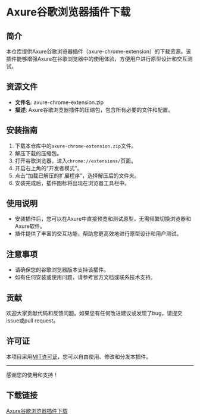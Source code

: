# Axure谷歌浏览器插件下载

## 简介
本仓库提供Axure谷歌浏览器插件（axure-chrome-extension）的下载资源。该插件能够增强Axure在谷歌浏览器中的使用体验，方便用户进行原型设计和交互测试。

## 资源文件
- **文件名**: axure-chrome-extension.zip
- **描述**: Axure谷歌浏览器插件的压缩包，包含所有必要的文件和配置。

## 安装指南
1. 下载本仓库中的`axure-chrome-extension.zip`文件。
2. 解压下载的压缩包。
3. 打开谷歌浏览器，进入`chrome://extensions/`页面。
4. 开启右上角的“开发者模式”。
5. 点击“加载已解压的扩展程序”，选择解压后的文件夹。
6. 安装完成后，插件图标将出现在浏览器工具栏中。

## 使用说明
- 安装插件后，您可以在Axure中直接预览和测试原型，无需频繁切换浏览器和Axure软件。
- 插件提供了丰富的交互功能，帮助您更高效地进行原型设计和用户测试。

## 注意事项
- 请确保您的谷歌浏览器版本支持该插件。
- 如有任何安装或使用问题，请参考官方文档或联系技术支持。

## 贡献
欢迎大家贡献代码和反馈问题。如果您有任何改进建议或发现了bug，请提交issue或pull request。

## 许可证
本项目采用[MIT许可证](LICENSE)，您可以自由使用、修改和分发本插件。

---
感谢您的使用和支持！

## 下载链接

[Axure谷歌浏览器插件下载](https://pan.quark.cn/s/03407c29610c)
